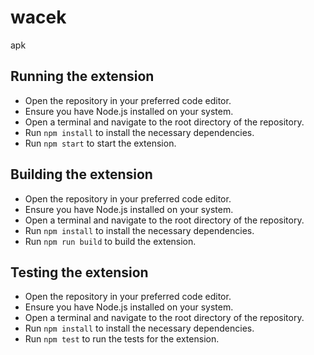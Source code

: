 # wacek
apk

## Running the extension

* Open the repository in your preferred code editor.
* Ensure you have Node.js installed on your system.
* Open a terminal and navigate to the root directory of the repository.
* Run `npm install` to install the necessary dependencies.
* Run `npm start` to start the extension.

## Building the extension

* Open the repository in your preferred code editor.
* Ensure you have Node.js installed on your system.
* Open a terminal and navigate to the root directory of the repository.
* Run `npm install` to install the necessary dependencies.
* Run `npm run build` to build the extension.

## Testing the extension

* Open the repository in your preferred code editor.
* Ensure you have Node.js installed on your system.
* Open a terminal and navigate to the root directory of the repository.
* Run `npm install` to install the necessary dependencies.
* Run `npm test` to run the tests for the extension.

